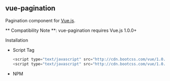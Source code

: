 vue-pagination
-------------------

Pagination component for [Vue.js](vuejs.org).

** Compatibility Note **: vue-pagination requires Vue.js 1.0.0+



Installation

* Script Tag
    
    ```js
    <script type="text/javascript" src="http://cdn.bootcss.com/vue/1.0.26/vue.js"></script>
    <script type="text/javascript" src="http://cdn.bootcss.com/vue/1.0.26/vue.js"></script>
    ```

* NPM
